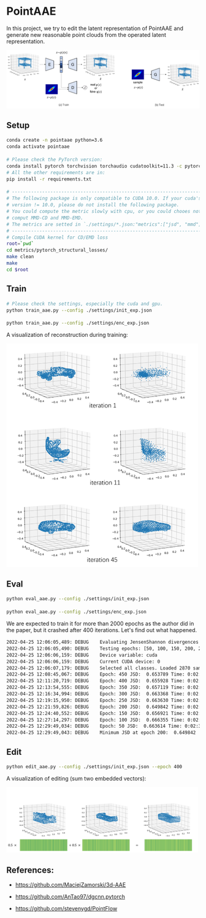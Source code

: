 <!--
 * @Date: 2022-03-06 10:53:36
 * @LastEditors: yuhhong
 * @LastEditTime: 2022-04-28 00:44:41
-->
# PointAAE

In this project, we try to edit the latent representation of PointAAE and generate new reasonable point clouds from the operated latent representation. 

<img src="./img/pointaae.png" alt="pointaae" width="800"/>

## Setup

```bash
conda create -n pointaae python=3.6
conda activate pointaae

# Please check the PyTorch version: 
conda install pytorch torchvision torchaudio cudatoolkit=11.3 -c pytorch
# All the other requirements are in: 
pip install -r requirements.txt

# -----------------------------------------------------------------------
# The following package is only compatible to CUDA 10.0. If your cuda's 
# version != 10.0, please do not install the following package. 
# You could compute the metric slowly with cpu, or you could chooes not to 
# comput MMD-CD and MMD-EMD. 
# The metrics are setted in `./settings/*.json:"metrics":["jsd", "mmd"]`.
# -----------------------------------------------------------------------
# Compile CUDA kernel for CD/EMD loss
root=`pwd`
cd metrics/pytorch_structural_losses/
make clean
make
cd $root
```

## Train

```bash
# Please check the settings, especially the cuda and gpu. 
python train_aae.py --config ./settings/init_exp.json

python train_aae.py --config ./settings/enc_exp.json
```

A visualization of reconstruction during training:

<img src="./img/init_res.png" alt="init_res" width="500"/>



## Eval

```bash
python eval_aae.py --config ./settings/init_exp.json

python eval_aae.py --config ./settings/enc_exp.json
```

We are expected to train it for more than 2000 epochs as the author did in the paper, but it crashed after 400 iterations. Let's find out what happened. 

```bash
2022-04-25 12:06:05,489: DEBUG    Evaluating JensenShannon divergences on validation set on all saved epochs.
2022-04-25 12:06:05,490: DEBUG    Testing epochs: [50, 100, 150, 200, 250, 300, 350, 400, 450]
2022-04-25 12:06:06,159: DEBUG    Device variable: cuda
2022-04-25 12:06:06,159: DEBUG    Current CUDA device: 0
2022-04-25 12:06:07,179: DEBUG    Selected all classes. Loaded 2870 samples.
2022-04-25 12:08:45,067: DEBUG    Epoch: 450 JSD:  0.653789 Time: 0:02:33.634625
2022-04-25 12:11:20,719: DEBUG    Epoch: 400 JSD:  0.655928 Time: 0:02:35.586871
2022-04-25 12:13:54,555: DEBUG    Epoch: 350 JSD:  0.657119 Time: 0:02:33.597101
2022-04-25 12:16:34,994: DEBUG    Epoch: 300 JSD:  0.663368 Time: 0:02:40.202922
2022-04-25 12:19:15,950: DEBUG    Epoch: 250 JSD:  0.663630 Time: 0:02:40.750014
2022-04-25 12:21:59,826: DEBUG    Epoch: 200 JSD:  0.649842 Time: 0:02:43.644191
2022-04-25 12:24:40,552: DEBUG    Epoch: 150 JSD:  0.656921 Time: 0:02:40.529231
2022-04-25 12:27:14,297: DEBUG    Epoch: 100 JSD:  0.666355 Time: 0:02:33.505640
2022-04-25 12:29:49,034: DEBUG    Epoch: 50 JSD:  0.663614 Time: 0:02:34.500206
2022-04-25 12:29:49,043: DEBUG    Minimum JSD at epoch 200:  0.649842
```



## Edit

```bash
python edit_aae.py --config ./settings/init_exp.json --epoch 400
```

A visualization of editing (sum two embedded vectors): 

<img src="./img/edit_res.png" alt="edit_res" width="500"/>



## References:

- https://github.com/MaciejZamorski/3d-AAE

- https://github.com/AnTao97/dgcnn.pytorch

- https://github.com/stevenygd/PointFlow